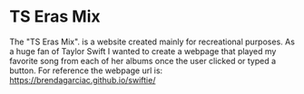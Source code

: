 # TS Eras Mix
The "TS Eras Mix". is a website created mainly for recreational purposes. As a huge fan of Taylor Swift I wanted to create a webpage that played my favorite song from each of her albums once the user clicked or typed a button.
For reference the webpage url is: https://brendagarciac.github.io/swiftie/
